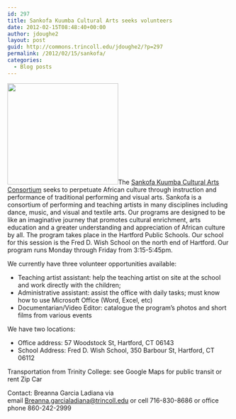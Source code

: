 ```yaml
---
id: 297
title: Sankofa Kuumba Cultural Arts seeks volunteers
date: 2012-02-15T08:48:40+00:00
author: jdoughe2
layout: post
guid: http://commons.trincoll.edu/jdoughe2/?p=297
permalink: /2012/02/15/sankofa/
categories:
  - Blog posts
---
```

<img class="alignright" src="http://home.earthlink.net/~h4jukebox/graphics/sankofa.jpg" alt="" width="250" height="228" />The <a href="http://www.sankofakuumba.org/" target="_blank">Sankofa Kuumba Cultural Arts Consortium</a> seeks to perpetuate African culture through instruction and performance of traditional performing and visual arts. Sankofa is a consortium of performing and teaching artists in many disciplines including dance, music, and visual and textile arts. Our programs are designed to be like an imaginative journey that promotes cultural enrichment, arts education and a greater understanding and appreciation of African culture by all. The program takes place in the Hartford Public Schools. Our school for this session is the Fred D. Wish School on the north end of Hartford. Our program runs Monday through Friday from 3:15-5:45pm.

We currently have three volunteer opportunities available:

  * Teaching artist assistant: help the teaching artist on site at the school and work directly with the children;
  * Administrative assistant: assist the office with daily tasks; must know how to use Microsoft Office (Word, Excel, etc)
  * Documentarian/Video Editor: catalogue the program’s photos and short films from various events

We have two locations:

  * Office address: 57 Woodstock St, Hartford, CT 06143
  * School Address: Fred D. Wish School, 350 Barbour St, Hartford, CT 06112

Transportation from Trinity College: see Google Maps for public transit or rent Zip Car

Contact: Breanna Garcia Ladiana via email <Breanna.garcialadiana@trincoll.edu> or cell 716-830-8686 or office phone 860-242-2999